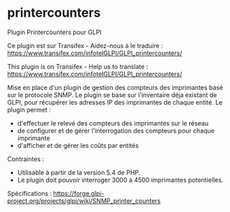 # printercounters
Plugin Printercounters pour GLPI

Ce plugin est sur Transifex - Aidez-nous à le traduire : https://www.transifex.com/infotelGLPI/GLPI_printercounters/

This plugin is on Transifex - Help us to translate : https://www.transifex.com/infotelGLPI/GLPI_printercounters/

Mise en place d'un plugin de gestion des compteurs des imprimantes basé sur le protocole SNMP.
Le plugin se base sur l'inventaire déja existant de GLPI, pour récupérer les adresses IP des imprimantes de chaque entité.
Le plugin permet :

* d'effectuer le relevé des compteurs des imprimantes sur le réseau
* de configurer et de gérer l'interrogation des compteurs pour chaque imprimante
* d'afficher et de gérer les coûts par entités

Contraintes : 

* Utilisable à partir de la version 5.4 de PHP.
* Le plugin doit pouvoir interroger 3000 à 4500 imprimantes potentielles.

Spécifications : https://forge.glpi-project.org/projects/glpi/wiki/SNMP_printer_counters

